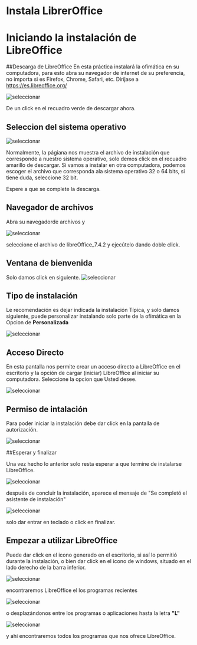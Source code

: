 # Instala LibrerOffice


# Iniciando  la instalación de LibreOffice

##Descarga de LibreOffice
En esta práctica instalará la ofimática en su computadora, para esto abra su navegador de internet de su preferencia, no importa si es Firefox, Chrome, Safari, etc.
Diríjase a https://es.libreoffice.org/ 
 
![seleccionar](01-instalar/01descarga.png)

De un click en el recuadro verde de descargar ahora. 

## Seleccion del sistema operativo

![seleccionar](01-instalar/02selOS.png)

Normalmente, la págiana nos muestra el archivo de instalación que corresponde a nuestro sistema operativo, solo demos click en el recuadro amarillo de descargar.
Si vamos a instalar en otra computadora, podemos escoger el archivo que corresponda ala sistema operativo 32 o 64 bits, si tiene duda, seleccione 32 bit.

Espere a que se complete la descarga.

## Navegador de archivos
Abra su navegadorde archivos y 

![seleccionar](01-instalar/03Navegador.png)

seleccione el archivo de libreOffice_7.4.2 y ejecútelo dando doble click.


## Ventana de bienvenida

Solo damos click en siguiente.
![seleccionar](01-instalar/04siguiente.png)

## Tipo de instalación

Le recomendación es dejar indicada la instalación Típica, y solo damos siguiente, puede personalizar instalando solo parte de la ofimática en la Opcion de __Personalizada__

![seleccionar](01-instalar/05tipica.png)

## Acceso Directo

En esta pantalla nos permite crear un acceso directo a LibreOffice en el escritorio y la opción de cargar (iniciar) LibreOffice al iniciar su computadora.
Seleccione la opcion que Usted desee.

![seleccionar](01-instalar/06acceso.png)

## Permiso de intalación

Para poder iniciar la instalación debe dar click en la pantalla de autorización.

![seleccionar](01-instalar/07aceptar_cambio.png)

##Esperar y finalizar

Una vez hecho lo anterior solo resta esperar a que termine de instalarse LibreOffice.

![seleccionar](01-instalar/08esperar.png)

después de concluir la instalación, aparece el mensaje de "Se completó el asistente de instalación"

![seleccionar](01-instalar/09finalizar.png)

solo dar entrar en teclado o click en finalizar.

## Empezar a utilizar LibreOffice
Puede dar click en el icono generado en el escritorio, si así lo permitió durante la instalación, o bien dar click en el icono de windows, situado en el lado derecho de la barra inferior.

![seleccionar](01-instalar/10logotipo.png)

encontraremos LibreOffice el los programas recientes


![seleccionar](01-instalar/11recientes.png)

o desplazándonos entre los programas o aplicaciones hasta la letra __"L"__

![seleccionar](01-instalar/12libreoffice.png)

y ahí encontraremos todos los programas que nos ofrece LibreOffice.





